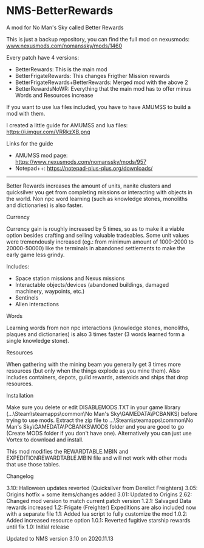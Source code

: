 # NMS-BetterRewards
A mod for No Man's Sky called Better Rewards

This is just a backup repository, you can find the full mod on nexusmods:
www.nexusmods.com/nomanssky/mods/1460

Every patch have 4 versions:
- BetterRewards: This is the main mod
- BetterFrigateRewards: This changes Frigther Mission rewards
- BetterFrigateRewards+BetterRewards: Merged mod with the above 2
- BetterRewardsNoWR: Everything that the main mod has to offer minus Words and Resources increase

If you want to use lua files included, you have to have AMUMSS to build a mod with them.

I created a little guide for AMUMSS and lua files: https://i.imgur.com/VRRkzXB.png

Links for the guide
- AMUMSS mod page: https://www.nexusmods.com/nomanssky/mods/957
- Notepad++: https://notepad-plus-plus.org/downloads/

----------------------------------------------------------------------------------------------------------
Better Rewards increases the amount of units, nanite clusters and quicksilver you get from completing missions or interacting with objects in the world. Non npc word learning (such as knowledge stones, monoliths and dictionaries) is also faster.

Currency

Currency gain is roughly increased by 5 times, so as to make it a viable option besides crafting and selling valuable tradeables. Some unit values were tremendously increased (eg.: from minimum amount of 1000-2000 to 20000-50000) like the terminals in abandoned settlements to make the early game less grindy.

Includes:
- Space station missions and Nexus missions
- Interactable objects/devices (abandoned buildings, damaged machinery, waypoints, etc.)
- Sentinels
- Alien interactions

Words

Learning words from non npc interactions (knowledge stones, monoliths, plaques and dictionaries) is also 3 times faster (3 words learned form a single knowledge stone).

Resources

When gathering with the mining beam you generally get 3 times more resources (but only when the things explode as you mine them). Also includes containers, depots, guild rewards, asteroids and ships that drop resources.

Installation

Make sure you delete or edit DISABLEMODS.TXT in your game library (...\Steam\steamapps\common\No Man's Sky\GAMEDATA\PCBANKS) before trying to use mods. Extract the zip file to ...\Steam\steamapps\common\No Man's Sky\GAMEDATA\PCBANKS\MODS folder and you are good to go (Create MODS folder if you don't have one). Alternatively you can just use Vortex to download and install.

This mod modifies the REWARDTABLE.MBIN and EXPEDITIONREWARDTABLE.MBIN file and will not work with other mods that use those tables.

Changelog

3.10: Halloween updates reverted (Quicksilver from Derelict Freighters)
3.05: Origins hotfix + some items/changes added
3.01: Updated to Origins
2.62: Changed mod version to match current patch version
1.2.1: Salvaged Data rewards increased
1.2: Frigate (Freighter) Expeditions are also included now with a separate file
1.1: Added lua script to fully customize the mod
1.0.2: Added increased resource option
1.0.1: Reverted fugitive starship rewards until fix
1.0: Initial release

Updated to NMS version 3.10 on 2020.11.13
